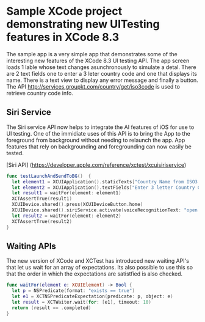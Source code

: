 # Sample XCode project demonstrating new UITesting features in XCode 8.3

The sample app is a very simple app that demonstrates some of the interesting new features of the XCode 8.3 UI testing API. The app screen loads 1 lable whose text changes asunchronously to simulate a detal. There are 2 text fields one to enter a 3 leter country code and one that displays its name. There is a text view to display any error message and finally a button. The API http://services.groupkt.com/country/get/iso3code is used to retrieve country code info.

## Siri Service

The Siri service API now helps to integrate the AI features of iOS for use to UI testing. One of the immidiate uses of this API is to bring the App to the foreground from background without needing to relaunch the app. App features that rely on backgrounding and foregrounding can now easily be tested.

 [Siri API] (https://developer.apple.com/reference/xctest/xcuisiriservice)

```swift
func testLaunchAndSendToBG()  {
  let element1 = XCUIApplication().staticTexts["Country Name from ISO3 code"]
  let element2 = XCUIApplication().textFields["Enter 3 letter Country Code"]
  let result1 = waitFor(element: element1)
  XCTAssertTrue(result1)
  XCUIDevice.shared().press(XCUIDeviceButton.home)
  XCUIDevice.shared().siriService.activate(voiceRecognitionText: "open xcode832")
  let result2 = waitFor(element: element2)
  XCTAssertTrue(result2)
}

```

## Waiting APIs
The new version of XCode and XCTest has introduced new waiting API's that let us wait for an array of expectations. Its also possible to use this so that the order in which the expectations are satistfied is also checked.

```swift
func waitFor(element e: XCUIElement) -> Bool {
  let p = NSPredicate(format: "exists == true")
  let e1 = XCTNSPredicateExpectation(predicate: p, object: e)
  let result = XCTWaiter.wait(for: [e1], timeout: 10)
  return (result == .completed)
}
```
